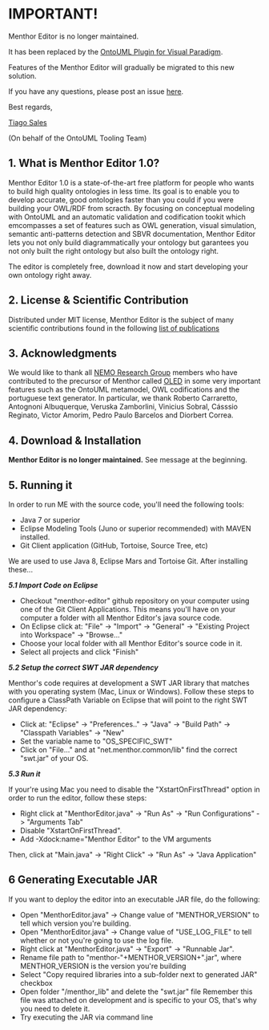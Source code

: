# IMPORTANT!

Menthor Editor is no longer maintained.

It has been replaced by the [OntoUML Plugin for Visual Paradigm](https://github.com/OntoUML/ontouml-vp-plugin).

Features of the Menthor Editor will gradually be migrated to this new solution.

If you have any questions, please post an issue [here](https://github.com/OntoUML/ontouml-vp-plugin/issues).

Best regards,

[Tiago Sales](https://github.com/tgoprince)

(On behalf of the OntoUML Tooling Team)

## 1. What is Menthor Editor 1.0?

Menthor Editor 1.0 is a state-of-the-art free platform for people who wants to build high quality ontologies in less time. 
Its goal is to enable you to develop accurate, good ontologies faster than you could if you were building your OWL/RDF from scracth. By focusing on conceptual modeling with OntoUML and an automatic validation and codification tookit which emcompasses a set of features such as OWL generation, visual simulation, semantic anti-patterns detection and SBVR documentation, Menthor Editor lets you not only build diagrammatically your ontology but garantees you not only built the right ontology but also built the ontology right.

The editor is completely free, download it now and start developing your own ontology right away. 

## 2. License & Scientific Contribution

Distributed under MIT license, Menthor Editor is the subject of many scientific contributions found in the following [list of publications](http://www.menthor.net/publications.html)

## 3. Acknowledgments

We  would like  to thank all [NEMO Research Group](http://nemo.inf.ufes.br/) members who have contributed to the precursor of Menthor called [OLED](http://www.inf.ufes.br/~gguizzardi/edoc2015_camera_ready.pdf) in some very important features such as the OntoUML metamodel, OWL codifications and the portuguese text generator. In particular, we thank Roberto Carraretto, Antognoni Albuquerque, Veruska Zamborlini, Vinicius Sobral, Cásssio  Reginato, Victor Amorim, Pedro Paulo Barcelos and Diorbert Correa. 

## 4. Download & Installation

**Menthor Editor is no longer maintained.** See message at the beginning.

## 5. Running it

In order to run ME with the source code, you'll need the following tools:
* Java 7 or superior
* Eclipse Modeling Tools (Juno or superior recommended) with MAVEN installed.
* Git Client application (GitHub, Tortoise, Source Tree, etc)

We are used to use Java 8, Eclipse Mars and Tortoise Git. After installing these...

***5.1 Import Code on Eclipse***

* Checkout "menthor-editor" github repository on your computer using one of the Git Client Applications. This means you'll have on your computer a folder with all Menthor Editor's java source code.
* On Eclipse click at: "File" -> "Import" -> "General" -> "Existing Project into Workspace" -> "Browse..."
* Choose your local folder with all Menthor Editor's source code in it.
* Select all projects and click "Finish"

***5.2 Setup the correct SWT JAR dependency***

Menthor's code requires at development a SWT JAR library that matches with you operating system (Mac, Linux or Windows). Follow these steps to configure a ClassPath Variable on Eclipse that will point to the right SWT JAR dependency:

* Click at: "Eclipse" -> "Preferences.." -> "Java" -> "Build Path" -> "Classpath Variables" -> "New"
* Set the variable name to "OS_SPECIFIC_SWT"
* Click on "File..." and at "net.menthor.common/lib" find the correct "swt.jar" of your OS.

***5.3 Run it***

If your're using Mac you need to disable the "XstartOnFirstThread" option in order to run the editor, follow these steps:

* Right click at "MenthorEditor.java" -> "Run As" -> "Run Configurations" -> "Arguments Tab"
* Disable "XstartOnFirstThread".
* Add -Xdock:name="Menthor Editor" to the VM arguments

Then, click at "Main.java" -> "Right Click" -> "Run As" -> "Java Application"

## 6 Generating Executable JAR

If you want to deploy the editor into an executable JAR file, do the following:

* Open "MenthorEditor.java" -> Change value of "MENTHOR_VERSION" to tell which version you're building.
* Open "MenthorEditor.java" -> Change value of "USE_LOG_FILE" to tell whether or not you're going to use the log file.
* Right click at "MenthorEditor.java" -> "Export" -> "Runnable Jar".
* Rename file path to "menthor-"+MENTHOR_VERSION+".jar", where MENTHOR_VERSION is the version you're building
* Select "Copy required libraries into a sub-folder next to generated JAR" checkbox
* Open folder "/menthor_lib" and delete the "swt.jar" file
  Remember this file was attached on development and is specific to your OS, that's why you need to delete it.
* Try executing the JAR via command line
